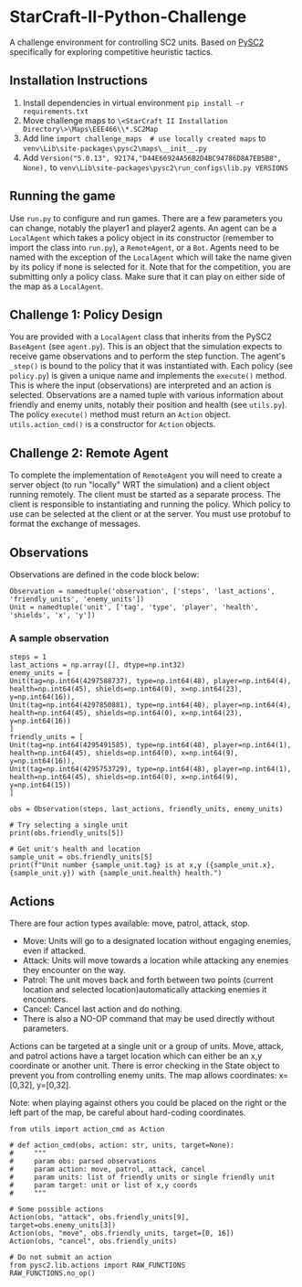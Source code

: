# StarCraft-II-Python-Challenge
A challenge environment for controlling SC2 units. Based on [PySC2](https://github.com/google-deepmind/pysc2) specifically for exploring competitive heuristic tactics.

## Installation Instructions
1. Install dependencies in virtual environment `pip install -r requirements.txt`
2. Move challenge maps to `\<StarCraft II Installation Directory\>\Maps\EEE466\\*.SC2Map`
3. Add line `import challenge_maps  # use locally created maps` to `venv\Lib\site-packages\pysc2\maps\__init__.py`
4. Add `Version("5.0.13", 92174,"D44E66924A56B2D4BC94786D8A7EB5B8", None),` to `venv\Lib\site-packages\pysc2\run_configs\lib.py VERSIONS`

## Running the game
Use `run.py` to configure and run games. There are a few parameters you can change, notably the player1 and player2 agents. An agent can be a `LocalAgent` which takes a policy object in its constructor (remember to import the class into `run.py`), a `RemoteAgent`, or a `Bot`. Agents need to be named with the exception of the `LocalAgent` which will take the name given by its policy if none is selected for it. Note that for the competition, you are submitting only a policy class. Make sure that it can play on either side of the map as a `LocalAgent`.

## Challenge 1: Policy Design
You are provided with a `LocalAgent` class that inherits from the PySC2 `BaseAgent` (see `agent.py`). This is an object that the simulation expects to receive game observations and to perform the step function. The agent's `_step()` is bound to the policy that it was instantiated with. Each policy (see `policy.py`) is given a unique name and implements the `execute()` method. This is where the input (observations) are interpreted and an action is selected. Observations are a named tuple with various information about friendly and enemy units, notably their position and health (see `utils.py`). The policy `execute()` method must return an `Action` object. `utils.action_cmd()` is a constructor for `Action` objects.

## Challenge 2: Remote Agent
To complete the implementation of `RemoteAgent` you will need to create a server object (to run "locally" WRT the simulation) and a client object running remotely. The client must be started as a separate process. The client is responsible to instantiating and running the policy. Which policy to use can be selected at the client or at the server. You must use protobuf to format the exchange of messages.

## Observations
Observations are defined in the code block below:
```
Observation = namedtuple('observation', ['steps', 'last_actions', 'friendly_units', 'enemy_units'])
Unit = namedtuple('unit', ['tag', 'type', 'player', 'health', 'shields', 'x', 'y'])
```

### A sample observation
```
steps = 1
last_actions = np.array([], dtype=np.int32)
enemy_units = [
Unit(tag=np.int64(4297588737), type=np.int64(48), player=np.int64(4), health=np.int64(45), shields=np.int64(0), x=np.int64(23), y=np.int64(16)), 
Unit(tag=np.int64(4297850881), type=np.int64(48), player=np.int64(4), health=np.int64(45), shields=np.int64(0), x=np.int64(23), y=np.int64(16))
]
friendly_units = [
Unit(tag=np.int64(4295491585), type=np.int64(48), player=np.int64(1), health=np.int64(45), shields=np.int64(0), x=np.int64(9), y=np.int64(16)),
Unit(tag=np.int64(4295753729), type=np.int64(48), player=np.int64(1), health=np.int64(45), shields=np.int64(0), x=np.int64(9), y=np.int64(15))
]

obs = Observation(steps, last_actions, friendly_units, enemy_units)

# Try selecting a single unit
print(obs.friendly_units[5])

# Get unit's health and location
sample_unit = obs.friendly_units[5]
print(f"Unit number {sample_unit.tag} is at x,y ({sample_unit.x},{sample_unit.y}) with {sample_unit.health} health.")
```

## Actions
There are four action types available: move, patrol, attack, stop.
- Move: Units will go to a designated location without engaging enemies, even if attacked.
- Attack: Units will move towards a location while attacking any enemies they encounter on the way.
- Patrol: The unit moves back and forth between two points (current location and selected location)automatically attacking enemies it encounters.
- Cancel: Cancel last action and do nothing.
- There is also a NO-OP command that may be used directly without parameters.

Actions can be targeted at a single unit or a group of units. Move, attack, and patrol actions have a target location which can either be an x,y coordinate or another unit. There is error checking in the State object to prevent you from controlling enemy units. The map allows coordinates: x=[0,32], y=[0,32].

Note: when playing against others you could be placed on the right or the left part of the map, be careful about hard-coding coordinates.

```
from utils import action_cmd as Action

# def action_cmd(obs, action: str, units, target=None):
#     """
#     param obs: parsed observations
#     param action: move, patrol, attack, cancel
#     param units: list of friendly units or single friendly unit
#     param target: unit or list of x,y coords
#     """

# Some possible actions
Action(obs, "attack", obs.friendly_units[9], target=obs.enemy_units[3])
Action(obs, "move", obs.friendly_units, target=[0, 16])
Action(obs, "cancel", obs.friendly_units)

# Do not submit an action
from pysc2.lib.actions import RAW_FUNCTIONS
RAW_FUNCTIONS.no_op()
```
